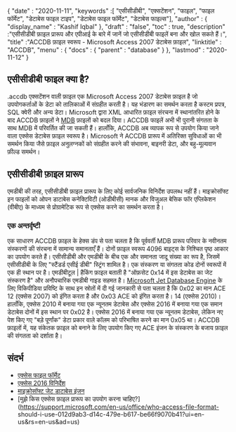 {
  "date" : "2020-11-11",
  "keywords" :[ "एसीसीडीबी", "एक्सटेंशन", "फाइल", "फाइल फॉर्मेट", "डेटाबेस फाइल टाइप", "डेटाबेस फाइल फॉर्मेट", "डेटाबेस फाइल्स"],
  "author" : {
    "display_name" : "Kashif Iqbal"
},
  "draft" : "false",
  "toc" : true,
  "description" :"एसीसीडीबी फ़ाइल प्रारूप और एपीआई के बारे में जानें जो एसीसीडीबी फाइलें बना और खोल सकते हैं।",
  "title" :"ACCDB फ़ाइल स्वरूप - Microsoft Access 2007 डेटाबेस फ़ाइल",
  "linktitle" : "ACCDB",
  "menu" : {
    "docs" : {
      "parent" : "database"
}
},
  "lastmod" : "2020-11-12"
}

## एसीसीडीबी फाइल क्या है?

.accdb एक्सटेंशन वाली फ़ाइल एक Microsoft Access 2007 डेटाबेस फ़ाइल है जो उपयोगकर्ताओं के डेटा को तालिकाओं में संग्रहीत करती है। यह भंडारण का समर्थन करता है
कस्टम प्रपत्र, SQL क्वेरी और अन्य डेटा। Microsoft द्वारा XML आधारित फ़ाइल संरचना में स्थानांतरित होने के बाद ACCDB फ़ाइलों ने [MDB](/hi/database/mdb/) फ़ाइलों को बदल दिया। ACCDB फाइलें अभी भी पुरानी संगतता के साथ MDB में परिवर्तित की जा सकती हैं। हालाँकि, ACCDB अब व्यापक रूप से उपयोग किया जाने वाला एक्सेस डेटाबेस फ़ाइल स्वरूप है। Microsoft ने ACCDB प्रारूप में अतिरिक्त सुविधाओं का भी समर्थन किया जैसे फ़ाइल अनुलग्नकों को संग्रहीत करने की संभावना, बाइनरी डेटा, और बहु-मूल्यवान फ़ील्ड समर्थन।

## एसीसीडीबी फ़ाइल प्रारूप

एमडीबी की तरह, एसीसीडीबी फ़ाइल प्रारूप के लिए कोई सार्वजनिक विनिर्देश उपलब्ध नहीं हैं। माइक्रोसॉफ्ट इन फाइलों को ओपन डाटाबेस कनेक्टिविटी (ओडीबीसी) मानक और विजुअल बेसिक फॉर एप्लिकेशन (वीबीए) के माध्यम से प्रोग्रामेटिक रूप से एक्सेस करने का समर्थन करता है।

### एक अन्तर्दृष्टी

एक साधारण ACCDB फ़ाइल के हेक्स डंप से पता चलता है कि पूर्ववर्ती MDB प्रारूप परिवार के नवीनतम संस्करणों की संरचना में सामान्य समानताएँ हैं। दोनों फ़ाइल स्वरूप 4096 बाइट्स के निश्चित पृष्ठ आकार का उपयोग करते हैं। एसीसीडीबी और एमडीबी के बीच एक और समानता जादू संख्या का रूप है, जिसमें एसीसीडीबी के लिए "स्टैंडर्ड एसीई डीबी" स्ट्रिंग शामिल है। एक संस्करण या संगतता कोड दोनों स्वरूपों में एक ही स्थान पर है। एमडीबीटूल | हैकिंग फ़ाइल बताती है "ऑफ़सेट 0x14 में इस डेटाबेस का जेट संस्करण है" और अनौपचारिक एमडीबी गाइड सहमत है। [Microsoft Jet Database Engine](https://en.wikipedia.org/wiki/Microsoft_Jet_Database_Engine) के लिए विकिपीडिया प्रविष्टि के साथ इन स्रोतों में दी गई जानकारी से पता चलता है कि 0x02 का मान ACE 12 (एक्सेस 2007) को इंगित करता है और 0x03 ACE को इंगित करता है। 14 (एक्सेस 2010)। हालाँकि, एक्सेस 2010 में बनाया गया एक न्यूनतम डेटाबेस और एक्सेस 2016 में बनाया गया एक समान डेटाबेस दोनों में इस स्थान पर 0x02 है। एक्सेस 2016 में बनाया गया एक न्यूनतम डेटाबेस, लेकिन नए पेश किए गए "बड़े पूर्णांक" डेटा प्रकार वाले कॉलम को परिभाषित करने का मान 0x05 था। ACCDB फ़ाइलों में, यह संकेतक फ़ाइल को बनाने के लिए उपयोग किए गए ACE इंजन के संस्करण के बजाय फ़ाइल की संगतता को दर्शाता है।

## संदर्भ

* [एक्सेस फाइल फॉर्मेट](https://support.microsoft.com/en-us/office/which-access-file-format-should-i-use-012d9ab3-d14c-479e-b617-be66f9070b41)
* [एक्सेस 2016 विनिर्देश](https://support.microsoft.com/en-us/office/access-specifications-0cf3c66f-9cf2-4e32-9568-98c1025bb47c?ui=en-us&rs=en-us&ad=us)
* [माइक्रोसॉफ्ट जेट डाटाबेस इंजन](https://en.wikipedia.org/wiki/Microsoft_Jet_Database_Engine)
* [मुझे किस एक्सेस फ़ाइल प्रारूप का उपयोग करना चाहिए?](https://support.microsoft.com/en-us/office/who-access-file-format- should-i-use-012d9ab3-d14c-479e-b617-be66f9070b41?ui=en-us&rs=en-us&ad=us)
